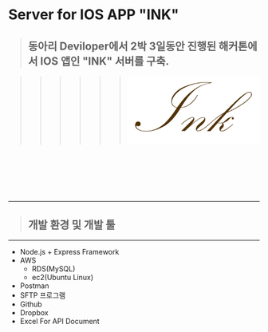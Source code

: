 Server for IOS APP "INK"
===

> ## 동아리 Deviloper에서 2박 3일동안 진행된 해커톤에서 IOS 앱인 "INK" 서버를 구축.



>>>>>>![Ink image](./image/Ink_main.png)
<br/>
<br/>
<br/>
<br/>
<br/>
<hr/>

> ## 개발 환경 및 개발 툴
---
* Node.js + Express Framework
* AWS
    * RDS(MySQL)
    * ec2(Ubuntu Linux)
* Postman
* SFTP 프로그램
* Github
* Dropbox
* Excel For API Document




